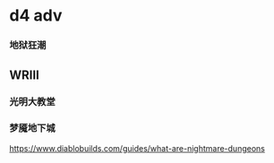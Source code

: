 
# d4 adv 

### 地狱狂潮

## WRIII 

### 光明大教堂


### 梦魇地下城

https://www.diablobuilds.com/guides/what-are-nightmare-dungeons